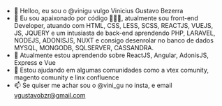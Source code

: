 - 👋 Helloo, eu sou o @vinigu vulgo Vinicius Gustavo Bezerra
- 👀 Eu sou apaixonado por código 🧑🏻‍💻, atualmente sou front-end Developer, atuando com HTML, CSS, LESS, SCSS, REACTJS, VUEJS, JS, JQUERY e um intusiasta de back-end aprendendo PHP, LARAVEL, NODEJS, ADONISJS, NUXT e consigo desenrolar no banco de dados MYSQL, MONGODB, SQLSERVER, CASSANDRA.
- 🌱 Atualmente estou aprendendo sobre ReactJS, Angular, AdonisJS, Express e Vue
- 💞️ Estou ajudando em algumas comunidades como a vtex comunity, magento comunity e linx confluence 
- 📫 Se quiser me achar sou o @vini_gu no insta, e email vgustavobzr@gmail.com 

<!---
vinigu/vinigu is a ✨ special ✨ repository because its `README.md` (this file) appears on your GitHub profile.
You can click the Preview link to take a look at your changes.
--->

